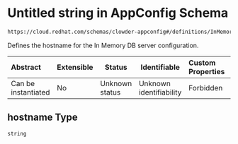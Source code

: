 # Untitled string in AppConfig Schema

```txt
https://cloud.redhat.com/schemas/clowder-appconfig#/definitions/InMemoryDBConfig/properties/hostname
```

Defines the hostname for the In Memory DB server configuration.


| Abstract            | Extensible | Status         | Identifiable            | Custom Properties | Additional Properties | Access Restrictions | Defined In                                                    |
| :------------------ | ---------- | -------------- | ----------------------- | :---------------- | --------------------- | ------------------- | ------------------------------------------------------------- |
| Can be instantiated | No         | Unknown status | Unknown identifiability | Forbidden         | Allowed               | none                | [schema.json\*](../../out/schema.json "open original schema") |

## hostname Type

`string`
